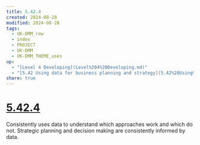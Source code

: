 ```yaml
---
title: 5.42.4
created: 2024-08-28
modified: 2024-08-28
tags:
  - UK-DMM_row
  - index
  - PROJECT
  - UK-DMM
  - UK-DMM_THEME_uses
up:
  - "[Level 4 Developing](Level%204%20Developing.md)"
  - "[5.42 Using data for business planning and strategy](5.42%20Using%20data%20for%20business%20planning%20and%20strategy.md)"
share: true
---
```

# [5.42.4](5.42.4.md)

Consistently uses data to understand which approaches work and which do not. Strategic planning and decision making are consistently informed by data.
